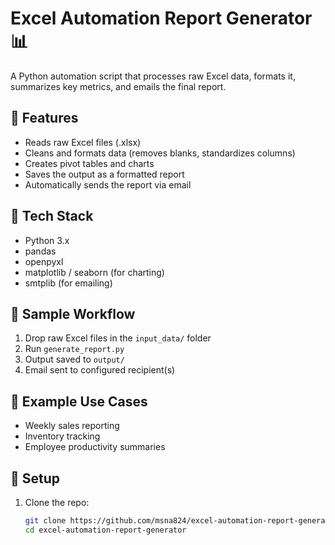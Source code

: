 # Excel Automation Report Generator 📊

A Python automation script that processes raw Excel data, formats it, summarizes key metrics, and emails the final report.

## 🚀 Features
- Reads raw Excel files (.xlsx)
- Cleans and formats data (removes blanks, standardizes columns)
- Creates pivot tables and charts
- Saves the output as a formatted report
- Automatically sends the report via email

## 🧰 Tech Stack
- Python 3.x
- pandas
- openpyxl
- matplotlib / seaborn (for charting)
- smtplib (for emailing)

## 📂 Sample Workflow
1. Drop raw Excel files in the `input_data/` folder
2. Run `generate_report.py`
3. Output saved to `output/`
4. Email sent to configured recipient(s)

## 📝 Example Use Cases
- Weekly sales reporting
- Inventory tracking
- Employee productivity summaries

## 🔧 Setup
1. Clone the repo:
   ```bash
   git clone https://github.com/msna824/excel-automation-report-generator.git
   cd excel-automation-report-generator
